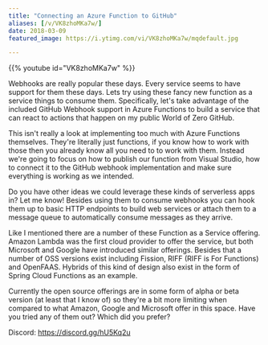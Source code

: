 ```yaml
---
title: "Connecting an Azure Function to GitHub"
aliases: [/v/VK8zhoMKa7w/]
date: 2018-03-09
featured_image: https://i.ytimg.com/vi/VK8zhoMKa7w/mqdefault.jpg

---
```


{{% youtube id="VK8zhoMKa7w" %}}

Webhooks are really popular these days. Every service seems to have support for them these days. Lets try using these fancy new function as a service things to consume them. Specifically, let's take advantage of the included GitHub Webhook support in Azure Functions to build a service that can react to actions that happen on my public World of Zero GitHub.

This isn't really a look at implementing too much with Azure Functions themselves. They're literally just functions, if you know how to work with those then you already know all you need to to work with them. Instead we're going to focus on how to publish our function from Visual Studio, how to connect it to the GitHub webhook implementation and make sure everything is working as we intended.

Do you have other ideas we could leverage these kinds of serverless apps in? Let me know! Besides using them to consume webhooks you can hook them up to basic HTTP endpoints to build web services or attach them to a message queue to automatically consume messages as they arrive.

Like I mentioned there are a number of these Function as a Service offering. Amazon Lambda was the first cloud provider to offer the service, but both Microsoft and Google have introduced similar offerings. Besides that a number of OSS versions exist including Fission, RIFF (RIFF is For Functions) and OpenFAAS. Hybrids of this kind of design also exist in the form of Spring Cloud Functions as an example.

Currently the open source offerings are in some form of alpha or beta version (at least that I know of) so they're a bit more limiting when compared to what Amazon, Google and Microsoft offer in this space. Have you tried any of them out? Which did you prefer?

Discord: https://discord.gg/hU5Kq2u